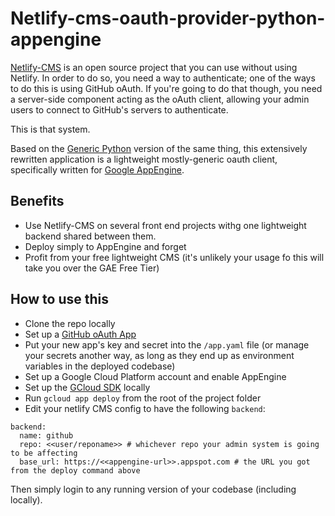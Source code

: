 # Netlify-cms-oauth-provider-python-appengine

[Netlify-CMS](https://www.netlifycms.org/) is an open source project that you can use without using Netlify. In order to do so, you need a way to authenticate; one of the ways to do this is using GitHub oAuth. If you're going to do that though, you need a server-side component acting as the oAuth client, allowing your admin users to connect to GitHub's servers to authenticate.

This is that system.

Based on the [Generic Python](https://github.com/davidejones/netlify-cms-oauth-provider-python)
version of the same thing, this extensively rewritten application is a lightweight mostly-generic oauth client, specifically written for [Google AppEngine](https://cloud.google.com/appengine/).

## Benefits

* Use Netlify-CMS on several front end projects withg one lightweight backend shared between them. 
* Deploy simply to AppEngine and forget
* Profit from your free lightweight CMS (it's unlikely your usage fo this will take you over the GAE Free Tier)

## How to use this

* Clone the repo locally
* Set up a [GitHub oAuth App](https://developer.github.com/apps/building-oauth-apps/creating-an-oauth-app/)
* Put your new app's key and secret into the `/app.yaml` file (or manage your secrets another way, as long as they end up as environment variables in the deployed codebase)
* Set up a Google Cloud Platform account and enable AppEngine
* Set up the [GCloud SDK](https://cloud.google.com/sdk/) locally
* Run `gcloud app deploy` from the root of the project folder
* Edit your netlify CMS config to have the following `backend`:

```
backend:
  name: github
  repo: <<user/reponame>> # whichever repo your admin system is going to be affecting
  base_url: https://<<appengine-url>>.appspot.com # the URL you got from the deploy command above
 ```
 
 Then simply login to any running version of your codebase (including locally). 
